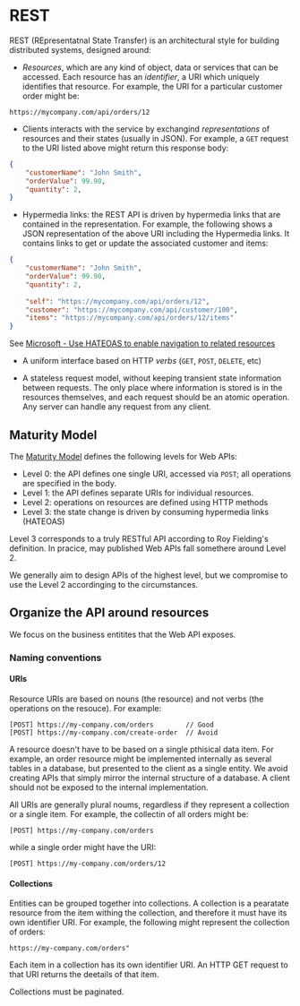 REST
====

REST (REpresentatnal State Transfer) is an architectural style for building distributed systems, designed around:



* *Resources*, which are any kind of object, data or services that can be accessed. Each resource has an *identifier*, a URI which uniquely identifies that resource. For example, the URI for a particular customer order might be:
```
https://mycompany.com/api/orders/12
```

* Clients interacts with the service by exchangind *representations* of resources and their states (usually in JSON). For example, a `GET` request to the URI listed above might return this response body:

```JSON
{
    "customerName": "John Smith",
    "orderValue": 99.90,
    "quantity": 2,
}
```

* Hypermedia links: the REST API is driven by hypermedia links that are contained in the representation. For example, the following shows a JSON representation of the above URI including the Hypermedia links. It contains links to get or update the associated customer and items:

```JSON
{
    "customerName": "John Smith",
    "orderValue": 99.90,
    "quantity": 2,
    
    "self": "https://mycompany.com/api/orders/12",
    "customer": "https://mycompany.com/api/customer/100",
    "items": "https://mycompany.com/api/orders/12/items"
}
```
See [Microsoft - Use HATEOAS to enable navigation to related resources](https://docs.microsoft.com/en-us/azure/architecture/best-practices/api-design#use-hateoas-to-enable-navigation-to-related-resources)

* A uniform interface based on HTTP *verbs* (`GET`, `POST`, `DELETE`, etc)

* A stateless request model, without keeping transient state information between requests. The only place where information is stored is in the resources themselves, and each request should be an atomic operation. Any server can handle any request from any client.


## Maturity Model
The [Maturity Model](https://martinfowler.com/articles/richardsonMaturityModel.html) defines the following levels for Web APIs:

* Level 0: the API defines one single URI, accessed via `POST`; all operations are specified in the body.
* Level 1: the API defines separate URIs for individual resources.
* Level 2: operations on resources are defined using HTTP methods
* Level 3: the state change is driven by consuming hypermedia links (HATEOAS)

Level 3 corresponds to a truly RESTful API according to Roy Fielding's definition. In pracice, may published Web APIs fall somethere around Level 2.

We generally aim to design APIs of the highest level, but we compromise to use the Level 2 accordinging to the circumstances.

## Organize the API around resources
We focus on the business entitites that the Web API exposes. 


### Naming conventions

#### URIs
Resource URIs are based on nouns (the resource) and not verbs (the operations on the resouce). For example:

```
[POST] https://my-company.com/orders        // Good
[POST] https://my-company.com/create-order  // Avoid
```

A resource doesn't have to be based on a single pthisical data item. For example, an order resource might be implemented internally as several tables in a database, but presented to the client as a single entity. We avoid creating APIs that simply mirror the internal structure of a database. A client should not be exposed to the internal implementation.

All URIs are generally plural noums, regardless if they represent a collection or a single item. For example, the collectin of all orders might be:

```
[POST] https://my-company.com/orders
```

while a single order might have the URI:


```
[POST] https://my-company.com/orders/12
```

#### Collections
Entities can be grouped together into collections. A collection is a pearatate resource from the item withing the collection, and therefore it must have its own identifier URI. For example, the following might represent the collection of orders:

```
https://my-company.com/orders"
```

Each item in a collection has its own identifier URI. An HTTP GET request to that URI returns the deetails of that item.

Collections must be paginated.
